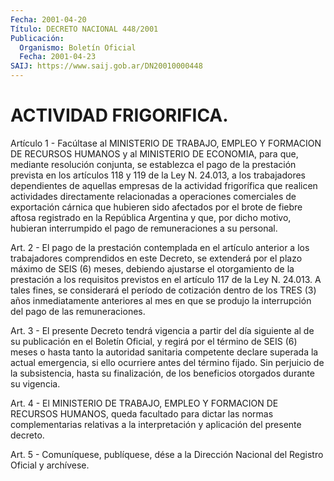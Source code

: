 ```yaml
---
Fecha: 2001-04-20
Título: DECRETO NACIONAL 448/2001
Publicación:
  Organismo: Boletín Oficial
  Fecha: 2001-04-23
SAIJ: https://www.saij.gob.ar/DN20010000448
---
```

# ACTIVIDAD FRIGORIFICA.

<a id="1"></a>
Artículo 1 - Facúltase al MINISTERIO DE TRABAJO, EMPLEO Y FORMACION DE  RECURSOS  HUMANOS y al  MINISTERIO  DE  ECONOMIA,  para  que, mediante  resolución    conjunta,  se  establezca  el  pago  de  la prestación prevista en los artículos 118 y 119 de la Ley N. 24.013, a  los  trabajadores  dependientes   de  aquellas  empresas  de  la actividad   frigorífica  que  realicen  actividades    directamente relacionadas  a operaciones comerciales de exportación cárnica que hubieren sido afectados por el brote de fiebre aftosa registrado en la  República  Argentina    y  que,  por  dicho  motivo,  hubieran interrumpido    el   pago  de  remuneraciones  a  su  personal.

<a id="2"></a>
Art.  2  -  El pago de la prestación  contemplada  en  el  artículo anterior a los  trabajadores  comprendidos  en  este Decreto, se extenderá por el plazo máximo de SEIS (6) meses, debiendo ajustarse el otorgamiento de la prestación a los requisitos previstos  en  el artículo  117 de la Ley N. 24.013. A tales fines, se considerará el período de cotización  dentro  de los TRES (3) años inmediatamente anteriores al mes en que se produjo  la  interrupción  del pago de las remuneraciones.

<a id="3"></a>
Art.  3  -  El  presente  Decreto tendrá vigencia a partir del  día siguiente al de su publicación  en el Boletín Oficial, y regirá por el término de SEIS (6) meses o hasta  tanto  la autoridad sanitaria competente  declare  superada  la  actual  emergencia,    si  ello ocurriere antes del término fijado. Sin perjuicio de la subsistencia,  hasta  su  finalización, de los beneficios otorgados durante su vigencia.

<a id="4"></a>
Art. 4 - El MINISTERIO DE TRABAJO,  EMPLEO Y FORMACION DE RECURSOS HUMANOS, queda facultado para dictar  las  normas complementarias relativas  a la interpretación y aplicación del  presente  decreto.

<a id="5"></a>
Art.  5 - Comuníquese,  publíquese, dése a la Dirección Nacional del Registro Oficial y archívese.